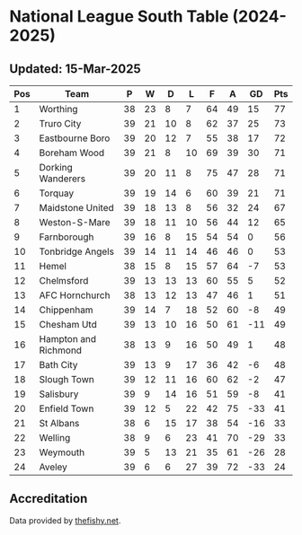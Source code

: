 # National League South Table (2024-2025)
## Updated: 15-Mar-2025

| Pos | Team | P | W | D | L | F | A | GD | Pts |
| --- | --- | --- | --- | --- | --- | --- | --- | --- | --- |
| 1 | Worthing | 38 | 23 | 8 | 7 | 64 | 49 | 15 | 77 |
| 2 | Truro City | 39 | 21 | 10 | 8 | 62 | 37 | 25 | 73 |
| 3 | Eastbourne Boro | 39 | 20 | 12 | 7 | 55 | 38 | 17 | 72 |
| 4 | Boreham Wood | 39 | 21 | 8 | 10 | 69 | 39 | 30 | 71 |
| 5 | Dorking Wanderers | 39 | 20 | 11 | 8 | 75 | 47 | 28 | 71 |
| 6 | Torquay | 39 | 19 | 14 | 6 | 60 | 39 | 21 | 71 |
| 7 | Maidstone United | 39 | 18 | 13 | 8 | 56 | 32 | 24 | 67 |
| 8 | Weston-S-Mare | 39 | 18 | 11 | 10 | 56 | 44 | 12 | 65 |
| 9 | Farnborough | 39 | 16 | 8 | 15 | 54 | 54 | 0 | 56 |
| 10 | Tonbridge Angels | 39 | 14 | 11 | 14 | 46 | 46 | 0 | 53 |
| 11 | Hemel | 38 | 15 | 8 | 15 | 57 | 64 | -7 | 53 |
| 12 | Chelmsford | 39 | 13 | 13 | 13 | 60 | 55 | 5 | 52 |
| 13 | AFC Hornchurch | 38 | 13 | 12 | 13 | 47 | 46 | 1 | 51 |
| 14 | Chippenham | 39 | 14 | 7 | 18 | 52 | 60 | -8 | 49 |
| 15 | Chesham Utd | 39 | 13 | 10 | 16 | 50 | 61 | -11 | 49 |
| 16 | Hampton and Richmond | 38 | 13 | 9 | 16 | 50 | 49 | 1 | 48 |
| 17 | Bath City | 39 | 13 | 9 | 17 | 36 | 42 | -6 | 48 |
| 18 | Slough Town | 39 | 12 | 11 | 16 | 60 | 62 | -2 | 47 |
| 19 | Salisbury | 39 | 9 | 14 | 16 | 51 | 59 | -8 | 41 |
| 20 | Enfield Town | 39 | 12 | 5 | 22 | 42 | 75 | -33 | 41 |
| 21 | St Albans | 38 | 6 | 15 | 17 | 38 | 54 | -16 | 33 |
| 22 | Welling | 38 | 9 | 6 | 23 | 41 | 70 | -29 | 33 |
| 23 | Weymouth | 39 | 5 | 13 | 21 | 35 | 61 | -26 | 28 |
| 24 | Aveley | 39 | 6 | 6 | 27 | 39 | 72 | -33 | 24 |

## Accreditation 

Data provided by [thefishy.net](https://www.thefishy.net/).
